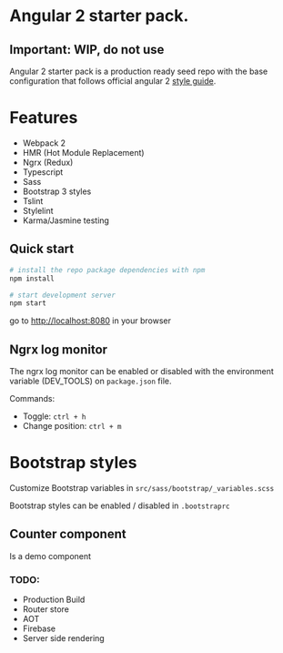 # Angular 2 starter pack.
## Important: WIP, do not use

Angular 2 starter pack is a production ready seed repo with the base configuration that follows official 
angular 2 [style guide](https://angular.io/docs/ts/latest/guide/style-guide.html).

# Features 

- Webpack 2
- HMR (Hot Module Replacement)
- Ngrx (Redux)
- Typescript
- Sass
- Bootstrap 3 styles
- Tslint
- Stylelint
- Karma/Jasmine testing

## Quick start
```bash
# install the repo package dependencies with npm
npm install

# start development server
npm start
``` 

go to [http://localhost:8080](http://localhost:8080) in your browser

## Ngrx log monitor

The ngrx log monitor can be enabled or disabled with the environment variable (DEV_TOOLS) on `package.json` file.

Commands:
- Toggle: `ctrl + h`
- Change position: `ctrl + m`

# Bootstrap styles

Customize Bootstrap variables in `src/sass/bootstrap/_variables.scss`

Bootstrap styles can be enabled / disabled in `.bootstraprc`

## Counter component
Is a demo component

### TODO:
- Production Build
- Router store
- AOT
- Firebase
- Server side rendering
